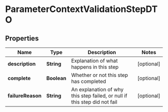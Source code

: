 # ParameterContextValidationStepDTO

## Properties
Name | Type | Description | Notes
------------ | ------------- | ------------- | -------------
**description** | **String** | Explanation of what happens in this step |  [optional]
**complete** | **Boolean** | Whether or not this step has completed |  [optional]
**failureReason** | **String** | An explanation of why this step failed, or null if this step did not fail |  [optional]
